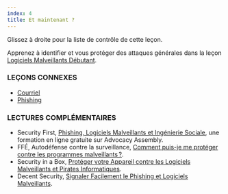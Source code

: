 ```yaml
---
index: 4
title: Et maintenant ?
---
```

Glissez à droite pour la liste de contrôle de cette leçon.

Apprenez à identifier et vous protéger des attaques générales dans la leçon [Logiciels Malveillants Débutant](umbrella://information/malware/beginner).

### LEÇONS CONNEXES

*   [Courriel](umbrella://lesson/courriel)
*   [Phishing](umbrella://communications/phishing)

### LECTURES COMPLÉMENTAIRES

*   Security First, [Phishing, Logiciels Malveillants et Ingénierie Sociale](https://advocacyassembly.org/en/courses/30/#/chapter/1/lesson/1), une formation en ligne gratuite sur Advocacy Assembly. 
*   FFÉ, Autodéfense contre la surveillance, [Comment puis-je me protéger contre les programmes malveillants ?](https://ssd.eff.org/fr/module/comment-puis-je-me-prot%C3%A9ger-contre-les-programmes-malveillants).
*   Security in a Box, [Protéger votre Appareil contre les Logiciels Malveillants et Pirates Informatiques](https://securityinabox.org/chapter-1).
*   Decent Security, [Signaler Facilement le Phishing et Logiciels Malveillants](https://decentsecurity.com/#/malware-web-and-phishing-investigation/).

